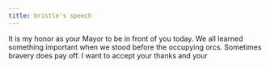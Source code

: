 ```yaml
---
title: bristle's speech
---
```


It is my honor as your Mayor to be in front of you today. We all learned something important when we stood before the occupying orcs. Sometimes bravery does pay off. I want to accept your thanks and your 

